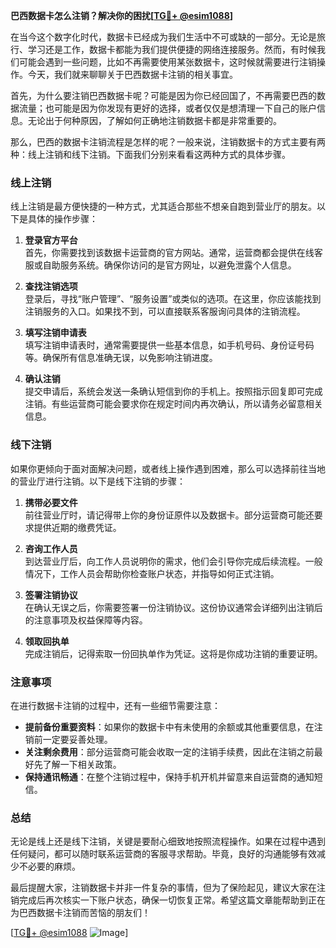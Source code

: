 **巴西数据卡怎么注销？解决你的困扰[[TG💪+ @esim1088](https://t.me/s/esim1088)]**

在当今这个数字化时代，数据卡已经成为我们生活中不可或缺的一部分。无论是旅行、学习还是工作，数据卡都能为我们提供便捷的网络连接服务。然而，有时候我们可能会遇到一些问题，比如不再需要使用某张数据卡，这时候就需要进行注销操作。今天，我们就来聊聊关于巴西数据卡注销的相关事宜。

首先，为什么要注销巴西数据卡呢？可能是因为你已经回国了，不再需要巴西的数据流量；也可能是因为你发现有更好的选择，或者仅仅是想清理一下自己的账户信息。无论出于何种原因，了解如何正确地注销数据卡都是非常重要的。

那么，巴西的数据卡注销流程是怎样的呢？一般来说，注销数据卡的方式主要有两种：线上注销和线下注销。下面我们分别来看看这两种方式的具体步骤。

### 线上注销

线上注销是最方便快捷的一种方式，尤其适合那些不想亲自跑到营业厅的朋友。以下是具体的操作步骤：

1. **登录官方平台**  
   首先，你需要找到该数据卡运营商的官方网站。通常，运营商都会提供在线客服或自助服务系统。确保你访问的是官方网址，以避免泄露个人信息。

2. **查找注销选项**  
   登录后，寻找“账户管理”、“服务设置”或类似的选项。在这里，你应该能找到注销服务的入口。如果找不到，可以直接联系客服询问具体的注销流程。

3. **填写注销申请表**  
   填写注销申请表时，通常需要提供一些基本信息，如手机号码、身份证号码等。确保所有信息准确无误，以免影响注销进度。

4. **确认注销**  
   提交申请后，系统会发送一条确认短信到你的手机上。按照指示回复即可完成注销。有些运营商可能会要求你在规定时间内再次确认，所以请务必留意相关信息。

### 线下注销

如果你更倾向于面对面解决问题，或者线上操作遇到困难，那么可以选择前往当地的营业厅进行注销。以下是线下注销的步骤：

1. **携带必要文件**  
   前往营业厅时，请记得带上你的身份证原件以及数据卡。部分运营商可能还要求提供近期的缴费凭证。

2. **咨询工作人员**  
   到达营业厅后，向工作人员说明你的需求，他们会引导你完成后续流程。一般情况下，工作人员会帮助你检查账户状态，并指导如何正式注销。

3. **签署注销协议**  
   在确认无误之后，你需要签署一份注销协议。这份协议通常会详细列出注销后的注意事项及权益保障等内容。

4. **领取回执单**  
   完成注销后，记得索取一份回执单作为凭证。这将是你成功注销的重要证明。

### 注意事项

在进行数据卡注销的过程中，还有一些细节需要注意：

- **提前备份重要资料**：如果你的数据卡中有未使用的余额或其他重要信息，在注销前一定要妥善处理。
- **关注剩余费用**：部分运营商可能会收取一定的注销手续费，因此在注销之前最好先了解一下相关政策。
- **保持通讯畅通**：在整个注销过程中，保持手机开机并留意来自运营商的通知短信。

### 总结

无论是线上还是线下注销，关键是要耐心细致地按照流程操作。如果在过程中遇到任何疑问，都可以随时联系运营商的客服寻求帮助。毕竟，良好的沟通能够有效减少不必要的麻烦。

最后提醒大家，注销数据卡并非一件复杂的事情，但为了保险起见，建议大家在注销完成后再次核实一下账户状态，确保一切恢复正常。希望这篇文章能帮助到正在为巴西数据卡注销而苦恼的朋友们！

[[TG💪+ @esim1088](https://t.me/s/esim1088) ![Image](https://i.postimg.cc/4NQfJmqS/Snipaste-2025-05-13-00-14-12.png)]